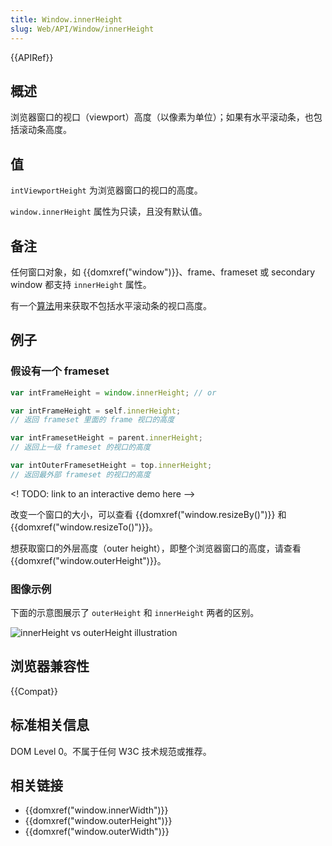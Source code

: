 ```yaml
---
title: Window.innerHeight
slug: Web/API/Window/innerHeight
---
```


{{APIRef}}

## 概述

浏览器窗口的视口（viewport）高度（以像素为单位）；如果有水平滚动条，也包括滚动条高度。

## 值

`intViewportHeight` 为浏览器窗口的视口的高度。

`window.innerHeight` 属性为只读，且没有默认值。

## 备注

任何窗口对象，如 {{domxref("window")}}、frame、frameset 或 secondary window 都支持 `innerHeight` 属性。

有一个[算法](https://bugzilla.mozilla.org/show_bug.cgi?id=189112#c7)用来获取不包括水平滚动条的视口高度。

## 例子

### 假设有一个 frameset

```js
var intFrameHeight = window.innerHeight; // or

var intFrameHeight = self.innerHeight;
// 返回 frameset 里面的 frame 视口的高度

var intFramesetHeight = parent.innerHeight;
// 返回上一级 frameset 的视口的高度

var intOuterFramesetHeight = top.innerHeight;
// 返回最外部 frameset 的视口的高度
```

<! TODO: link to an interactive demo here -->

改变一个窗口的大小，可以查看 {{domxref("window.resizeBy()")}} 和 {{domxref("window.resizeTo()")}}。

想获取窗口的外层高度（outer height），即整个浏览器窗口的高度，请查看 {{domxref("window.outerHeight")}}。

### 图像示例

下面的示意图展示了 `outerHeight` 和 `innerHeight` 两者的区别。

![innerHeight vs outerHeight illustration](firefoxinnervsouterheight2.png)

## 浏览器兼容性

{{Compat}}

## 标准相关信息

DOM Level 0。不属于任何 W3C 技术规范或推荐。

## 相关链接

- {{domxref("window.innerWidth")}}
- {{domxref("window.outerHeight")}}
- {{domxref("window.outerWidth")}}

